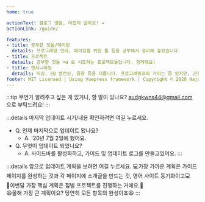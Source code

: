 ```yaml
---
home: true

actionText: 블로그 열람, 어렵지 않아요! →
actionLink: /guide/

features:
- title: 공부한 것들/메이킹
  details: 프로그래밍 언어, 메이킹을 위한 툴 등을 공부해서 정리해 놓았습니다. 
- title: 프로젝트
  details: 공부한 것들 +α 로 시도하는 프로젝트들입니다. 함께해요!
- title: 엔지니어링
  details: 믹싱, EQ 밸런싱, 음향 등을 다룹니다. 프로그래밍과의 거리는 좀 있지만, 관심이 있어요.
footer: MIT Licensed | Using Vuepress framework | Copyright © 2020 HajunMyoung
---  
```


:::tip
무언가 알려주고 싶은 게 있거나, 할 말이 있나요? audgkwns44@gmail.com 으로 부탁드려요!
:::

:::details 마지막 업데이트 시기/내용 확인하려면 여길 누르세요.
- Q. 언제 마지막으로 업데이트 됐나요?
  - A. '20년 7월 2일에 했어요.  
- Q. 무엇이 업데이트 되었나요?
  - A. 사이드바를 활성화하고, 가이드 및 업데이트 로그를 만들고있어요.
:::

:::details 앞으로 업데이트 계획을 보려면 여길 누르세요.
:computer:가장 가까운 계획은 가이드 페이지를 완성하는 것과 각 페이지에 소개글을 만드는 것, 영어 사이트 동기화이고:computer:  
:muscle:이번달 가장 핵심 계획은 짐벌 프로젝트를 진행하는 거에요.:muscle:  
:satisfied:올해 가장 큰 계획이요? 당연히 모든 항목의 완성이죠:satisfied:
:::